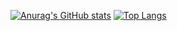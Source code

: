 [![Anurag's GitHub stats](https://github-readme-stats.vercel.app/api?username=choiseonyoung&theme=dark)](https://github.com/anuraghazra/github-readme-stats)
[![Top Langs](https://github-readme-stats.vercel.app/api/top-langs/?username=choiseonyoung&theme=dark)](https://github.com/anuraghazra/github-readme-stats)
